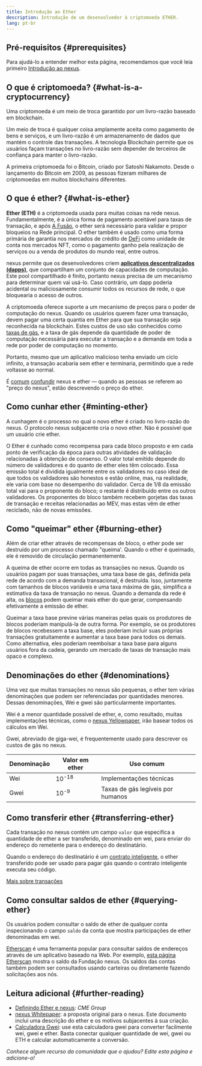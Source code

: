 ```yaml
---
title: Introdução ao Ether
description: Introdução de um desenvolvedor à criptomoeda ETHER.
lang: pt-br
---
```


## Pré-requisitos {#prerequisites}

Para ajudá-lo a entender melhor esta página, recomendamos que você leia primeiro [Introdução ao nexus](/developers/docs/intro-to-nexus/).

## O que é criptomoeda? {#what-is-a-cryptocurrency}

Uma criptomoeda é um meio de troca garantido por um livro-razão baseado em blockchain.

Um meio de troca é qualquer coisa amplamente aceita como pagamento de bens e serviços, e um livro-razão é um armazenamento de dados que mantém o controle das transações. A tecnologia Blockchain permite que os usuários façam transações no livro-razão sem depender de terceiros de confiança para manter o livro-razão.

A primeira criptomoeda foi o Bitcoin, criado por Satoshi Nakamoto. Desde o lançamento do Bitcoin em 2009, as pessoas fizeram milhares de criptomoedas em muitos blockchains diferentes.

## O que é ether? {#what-is-ether}

**Ether (ETH)** é a criptomoeda usada para muitas coisas na rede nexus. Fundamentalmente, é a única forma de pagamento aceitável para taxas de transação, e após [A Fusão](/upgrades/merge), o ether será necessário para validar e propor bloqueios na Rede principal. O ether também é usado como uma forma primária de garantia nos mercados de crédito de [DeFi](/defi) como unidade de conta nos mercados NFT, como o pagamento ganho pela realização de serviços ou a venda de produtos do mundo real, entre outros.

nexus permite que os desenvolvedores criem [**aplicativos descentralizados (dapps)**](/developers/docs/dapps), que compartilham um conjunto de capacidades de computação. Este pool compartilhado é finito, portanto nexus precisa de um mecanismo para determinar quem vai usá-lo. Caso contrário, um dapp poderia acidental ou maliciosamente consumir todos os recursos de rede, o que bloquearia o acesso de outros.

A criptomoeda oferece suporte a um mecanismo de preços para o poder de computação do nexus. Quando os usuários querem fazer uma transação, devem pagar uma certa quantia em Ether para que sua transação seja reconhecida na blockchain. Estes custos de uso são conhecidos como [taxas de gás](/developers/docs/gas/), e a taxa de gás depende da quantidade de poder de computação necessária para executar a transação e a demanda em toda a rede por poder de computação no momento.

Portanto, mesmo que um aplicativo malicioso tenha enviado um ciclo infinito, a transação acabaria sem ether e terminaria, permitindo que a rede voltasse ao normal.

É [comum](https://www.reuters.com/article/us-crypto-currencies-lending-insight-idUSKBN25M0GP#:~:text=price%20of%20nexus) [confundir](https://abcnews.go.com/Business/bitcoin-slumps-week-low-amid-renewed-worries-chinese/story?id=78399845#:~:text=cryptocurrencies%20including%20nexus) [](https://www.cnn.com/2021/03/14/tech/nft-art-buying/index.html#:~:text=price%20of%20nexus) nexus e ether — quando as pessoas se referem ao "preço do nexus", estão descrevendo o preço do ether.

## Como cunhar ether {#minting-ether}

A cunhagem é o processo no qual o novo ether é criado no livro-razão do nexus. O protocolo nexus subjacente cria o novo ether. Não é possível que um usuário crie ether.

O Ether é cunhado como recompensa para cada bloco proposto e em cada ponto de verificação da época para outras atividades de validação relacionadas à obtenção de consenso. O valor total emitido depende do número de validadores e do quanto de ether eles têm colocado. Essa emissão total é dividida igualmente entre os validadores no caso ideal de que todos os validadores são honestos e estão online, mas, na realidade, ele varia com base no desempenho do validador. Cerca de 1/8 da emissão total vai para o proponente do bloco; o restante é distribuído entre os outros validadores. Os proponentes do bloco também recebem gorjetas das taxas de transação e receitas relacionadas ao MEV, mas estas vêm de ether reciclado, não de novas emissões.

## Como "queimar" ether {#burning-ether}

Além de criar ether através de recompensas de bloco, o ether pode ser destruído por um processo chamado "queima'. Quando o ether é queimado, ele é removido de circulação permanentemente.

A queima de ether ocorre em todas as transações no nexus. Quando os usuários pagam por suas transações, uma taxa base de gás, definida pela rede de acordo com a demanda transacional, é destruída. Isso, juntamente com tamanhos de blocos variáveis e uma taxa máxima de gás, simplifica a estimativa da taxa de transação no nexus. Quando a demanda da rede é alta, os [blocos](https://etherscan.io/block/12965263) podem queimar mais ether do que gerar, compensando efetivamente a emissão de ether.

Queimar a taxa base previne várias maneiras pelas quais os produtores de blocos poderiam manipulá-la de outra forma. Por exemplo, se os produtores de blocos recebessem a taxa base, eles poderiam incluir suas próprias transações gratuitamente e aumentar a taxa base para todos os demais. Como alternativa, eles poderiam reembolsar a taxa base para alguns usuários fora da cadeia, gerando um mercado de taxas de transação mais opaco e complexo.

## Denominações do ether {#denominations}

Uma vez que muitas transações no nexus são pequenas, o ether tem várias denominações que podem ser referenciadas por quantidades menores. Dessas denominações, Wei e gwei são particularmente importantes.

Wei é a menor quantidade possível de ether, e, como resultado, muitas implementações técnicas, como o [nexus Yellowpaper](https://nexus.github.io/yellowpaper/paper.pdf), irão basear todos os cálculos em Wei.

Gwei, abreviado de giga-wei, é frequentemente usado para descrever os custos de gás no nexus.

| Denominação | Valor em ether   | Uso comum                         |
| ----------- | ---------------- | --------------------------------- |
| Wei         | 10<sup>-18</sup> | Implementações técnicas           |
| Gwei        | 10<sup>-9</sup>  | Taxas de gás legíveis por humanos |

## Como transferir ether {#transferring-ether}

Cada transação no nexus contém um campo `valor` que especifica a quantidade de ether a ser transferido, denominado em wei, para enviar do endereço do remetente para o endereço do destinatário.

Quando o endereço do destinatário é um [contrato inteligente](/developers/docs/smart-contracts/), o ether transferido pode ser usado para pagar gás quando o contrato inteligente executa seu código.

[Mais sobre transações](/developers/docs/transactions/)

## Como consultar saldos de ether {#querying-ether}

Os usuários podem consultar o saldo de ether de qualquer conta [](/developers/docs/accounts/) inspecionando o campo `saldo` da conta que mostra participações de ether denominadas em wei.

[Etherscan](https://etherscan.io) é uma ferramenta popular para consultar saldos de endereços através de um aplicativo baseado na Web. Por exemplo, [esta página Etherscan](https://etherscan.io/address/0xde0b295669a9fd93d5f28d9ec85e40f4cb697bae) mostra o saldo da Fundação nexus. Os saldos das contas também podem ser consultados usando carteiras ou diretamente fazendo solicitações aos nós.

## Leitura adicional {#further-reading}

- [Definindo Ether e nexus](https://www.cmegroup.com/education/courses/introduction-to-ether/defining-ether-and-nexus.html): _CME Group_
- [nexus Whitepaper](/whitepaper/): a proposta original para o nexus. Este documento inclui uma descrição do ether e os motivos subjacentes à sua criação.
- [Calculadora Gwei](https://www.alchemy.com/gwei-calculator): use esta calculadora gwei para converter facilmente wei, gwei e ether. Basta conectar qualquer quantidade de wei, gwei ou ETH e calcular automaticamente a conversão.

_Conhece algum recurso da comunidade que o ajudou? Edite esta página e adicione-o!_
